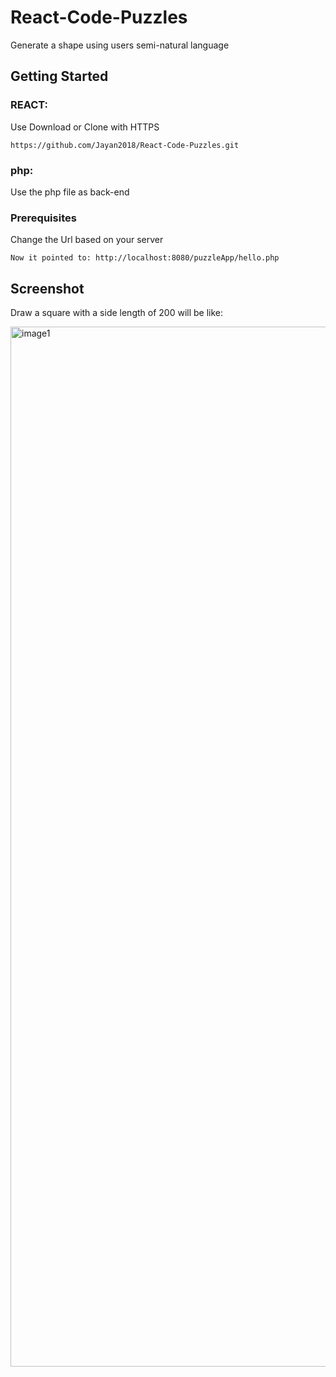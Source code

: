# React-Code-Puzzles
Generate a shape using users semi-natural language

## Getting Started

### REACT:
Use Download or Clone with HTTPS

```
https://github.com/Jayan2018/React-Code-Puzzles.git
```
### php:

Use the php file as back-end

### Prerequisites

Change the Url based on your server

```
Now it pointed to: http://localhost:8080/puzzleApp/hello.php
```

## Screenshot

Draw a square with a side length of 200  will be like:

<img width="1664" alt="image1" src="https://user-images.githubusercontent.com/37333516/37505760-74760884-290c-11e8-998e-7b0dbfc1f04f.png">

